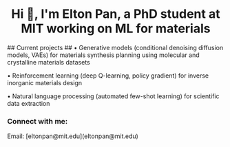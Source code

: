 <h1 align="center">Hi 👋, I'm Elton Pan, a PhD student at MIT working on ML for materials</h1>
## Current projects ##
  • Generative models (conditional denoising diffusion models, VAEs) for materials synthesis planning using molecular and crystalline materials datasets 
  
  • Reinforcement learning (deep Q-learning, policy gradient) for inverse inorganic materials design 
  
  • Natural language processing (automated few-shot learning) for scientific data extraction</h3>

<h3 align="left">Connect with me:</h3>
Email: [eltonpan@mit.edu](eltonpan@mit.edu)
